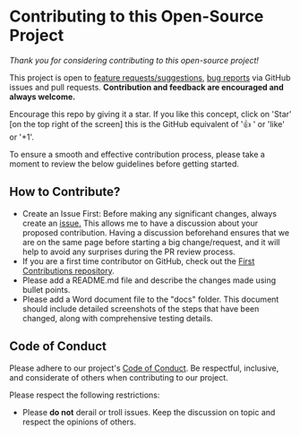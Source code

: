 # Contributing to this Open-Source Project

*Thank you for considering contributing to this open-source project!*

This project is open to [feature requests/suggestions](https://github.com/nesun3/ci-cd-sap-cloud-integration/issues/new/choose), [bug reports](https://github.com/nesun3/ci-cd-sap-cloud-integration/issues/new/choose) via GitHub issues and pull requests. **Contribution and feedback are encouraged and always welcome.**

Encourage this repo by giving it a star. If you like this concept, click on 'Star' [on the top right of the screen] this is the GitHub equivalent of '👍 ' or 'like' or '+1'.

To ensure a smooth and effective contribution process, please take a moment to review the below guidelines before getting started.

## How to Contribute?
- Create an Issue First: Before making any significant changes, always create an [issue.](https://github.com/nesun3/ci-cd-sap-cloud-integration/issues/new/choose) This allows me to have a discussion about your proposed contribution. Having a discussion beforehand ensures that we are on the same page before starting a big change/request, and it will help to avoid any surprises during the PR review process.
- If you are a first time contributor on GitHub, check out the [First Contributions repository](https://github.com/firstcontributions/first-contributions).
- Please add a README.md file and describe the changes made using bullet points.
- Please add a Word document file to the "docs" folder. This document should include detailed screenshots of the steps that have been changed, along with comprehensive testing details.

## Code of Conduct
Please adhere to our project's [Code of Conduct](https://github.com/nesun3/ci-cd-sap-cloud-integration/blob/main/CODE_OF_CONDUCT.md). Be respectful, inclusive, and considerate of others when contributing to our project.

Please respect the following restrictions:

- Please **do not** derail or troll issues. Keep the discussion on topic and respect the opinions of others.
